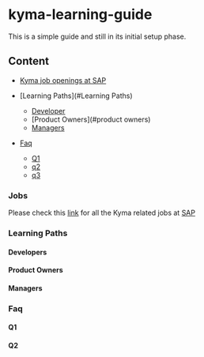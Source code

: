 # kyma-learning-guide
This is a simple guide and still in its initial setup phase.

## Content
- [Kyma job openings at SAP](#Jobs)

- [Learning Paths](#Learning Paths)
  
  - [Developer](#developers)
  - [Product Owners](#product owners)
  - [Managers](#managers)

- [Faq](#faq)

  - [Q1](#q1)
  - [q2](#q2)
  - [q3](#q3)
  
  
  



### Jobs
Please check this [link](https://jobs.sap.com/search/?createNewAlert=false&q=%23kymaopensource&optionsFacetsDD_department=&optionsFacetsDD_customfield3=&optionsFacetsDD_country=&locationsearch=) for all the Kyma related jobs at [SAP](https://www.sap.com/about/careers.html)

### Learning Paths

#### Developers

#### Product Owners

#### Managers

### Faq

#### Q1 

#### Q2
